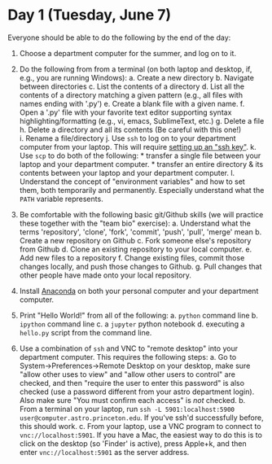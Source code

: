 # Day 1 (Tuesday, June 7)

Everyone should be able to do the following by the end of the day:

1. Choose a department computer for the summer, and log on to it. 

2. Do the following from from a terminal (on both laptop and desktop, if, e.g., you are running Windows):
	a. Create a new directory
	b. Navigate between directories
	c. List the contents of a directory
	d. List all the contents of a directory matching a given pattern (e.g., all files with names ending with '.py')
	e. Create a blank file with a given name.
	f. Open a '.py' file with your favorite text editor supporting syntax highlighting/formatting (e.g., vi, emacs, SublimeText, etc.)
	g. Delete a file
	h. Delete a directory and all its contents (Be careful with this one!)	
	i. Rename a file/directory
	j. Use `ssh` to log on to your department computer from your laptop.  This will require [setting up an "ssh key"](http://www.astro.princeton.edu/docs/SSH#Keys).
	k. Use `scp` to do both of the following:
		* transfer a single file between your laptop and your department computer.
		* transfer an entire directory & its contents between your laptop and your department computer.
	l. Understand the concept of "environment variables" and how to set them, both temporarily and permanently.  Especially understand what the `PATH` variable represents. 
	
3. Be comfortable with the following basic git/Github skills (we will practice these together with the "team bio" exercise):
	a. Understand what the terms 'repository', 'clone', 'fork', 'commit', 'push', 'pull', 'merge' mean
	b. Create a new repository on Github
	c. Fork someone else's repository from Github
	d. Clone an existing repository to your local computer.
	e. Add new files to a repository
	f. Change existing files, commit those changes locally, and push those changes to Github.
	g. Pull changes that other people have made onto your local repository.

4. Install [Anaconda](https://www.continuum.io/downloads) on both your personal computer and your department computer.

5. Print "Hello World!" from all of the following:
	a. `python` command line
	b. `ipython` command line
	c. a `jupyter` python notebook
	d. executing a `hello.py` script from the command line.

6. 	Use a combination of `ssh` and VNC to "remote desktop" into your department computer.  This requires the following steps:
	a. Go to System->Preferences->Remote Desktop on your desktop, make sure "allow other uses to view" and "allow other users to control" are checked, and then "require the user to enter this password" is also checked (use a password different from your astro department login).  Also make sure "You must confirm each access" is *not* checked.
	b. From a terminal on your laptop, run `ssh -L 5901:localhost:5900 user@computer.astro.princeton.edu`.  If you've ssh'd successfully before, this should work.
	c. From your laptop, use a VNC program to connect to `vnc://localhost:5901`.  If you have a Mac, the easiest way to do this is to click on the desktop (so 'Finder' is active), press Apple+k, and then enter `vnc://localhost:5901` as the server address.
	